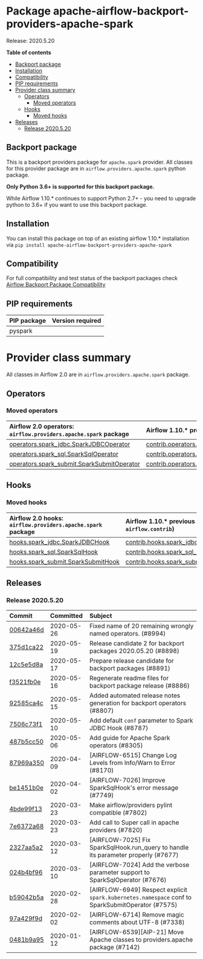 <!--
 Licensed to the Apache Software Foundation (ASF) under one
 or more contributor license agreements.  See the NOTICE file
 distributed with this work for additional information
 regarding copyright ownership.  The ASF licenses this file
 to you under the Apache License, Version 2.0 (the
 "License"); you may not use this file except in compliance
 with the License.  You may obtain a copy of the License at

   http://www.apache.org/licenses/LICENSE-2.0

 Unless required by applicable law or agreed to in writing,
 software distributed under the License is distributed on an
 "AS IS" BASIS, WITHOUT WARRANTIES OR CONDITIONS OF ANY
 KIND, either express or implied.  See the License for the
 specific language governing permissions and limitations
 under the License.
 -->


# Package apache-airflow-backport-providers-apache-spark

Release: 2020.5.20

**Table of contents**

- [Backport package](#backport-package)
- [Installation](#installation)
- [Compatibility](#compatibility)
- [PIP requirements](#pip-requirements)
- [Provider class summary](#provider-class-summary)
    - [Operators](#operators)
        - [Moved operators](#moved-operators)
    - [Hooks](#hooks)
        - [Moved hooks](#moved-hooks)
- [Releases](#releases)
    - [Release 2020.5.20](#release-2020520)

## Backport package

This is a backport providers package for `apache.spark` provider. All classes for this provider package
are in `airflow.providers.apache.spark` python package.

**Only Python 3.6+ is supported for this backport package.**

While Airflow 1.10.* continues to support Python 2.7+ - you need to upgrade python to 3.6+ if you
want to use this backport package.



## Installation

You can install this package on top of an existing airflow 1.10.* installation via
`pip install apache-airflow-backport-providers-apache-spark`

## Compatibility

For full compatibility and test status of the backport packages check
[Airflow Backport Package Compatibility](https://cwiki.apache.org/confluence/display/AIRFLOW/Backported+providers+packages+for+Airflow+1.10.*+series)

## PIP requirements

| PIP package   | Version required   |
|:--------------|:-------------------|
| pyspark       |                    |

# Provider class summary

All classes in Airflow 2.0 are in `airflow.providers.apache.spark` package.


## Operators




### Moved operators

| Airflow 2.0 operators: `airflow.providers.apache.spark` package                                                                                      | Airflow 1.10.* previous location (usually `airflow.contrib`)                                                                                                          |
|:-----------------------------------------------------------------------------------------------------------------------------------------------------|:----------------------------------------------------------------------------------------------------------------------------------------------------------------------|
| [operators.spark_jdbc.SparkJDBCOperator](https://github.com/apache/airflow/blob/master/airflow/providers/apache/spark/operators/spark_jdbc.py)       | [contrib.operators.spark_jdbc_operator.SparkJDBCOperator](https://github.com/apache/airflow/blob/v1-10-stable/airflow/contrib/operators/spark_jdbc_operator.py)       |
| [operators.spark_sql.SparkSqlOperator](https://github.com/apache/airflow/blob/master/airflow/providers/apache/spark/operators/spark_sql.py)          | [contrib.operators.spark_sql_operator.SparkSqlOperator](https://github.com/apache/airflow/blob/v1-10-stable/airflow/contrib/operators/spark_sql_operator.py)          |
| [operators.spark_submit.SparkSubmitOperator](https://github.com/apache/airflow/blob/master/airflow/providers/apache/spark/operators/spark_submit.py) | [contrib.operators.spark_submit_operator.SparkSubmitOperator](https://github.com/apache/airflow/blob/v1-10-stable/airflow/contrib/operators/spark_submit_operator.py) |





## Hooks



### Moved hooks

| Airflow 2.0 hooks: `airflow.providers.apache.spark` package                                                                              | Airflow 1.10.* previous location (usually `airflow.contrib`)                                                                                      |
|:-----------------------------------------------------------------------------------------------------------------------------------------|:--------------------------------------------------------------------------------------------------------------------------------------------------|
| [hooks.spark_jdbc.SparkJDBCHook](https://github.com/apache/airflow/blob/master/airflow/providers/apache/spark/hooks/spark_jdbc.py)       | [contrib.hooks.spark_jdbc_hook.SparkJDBCHook](https://github.com/apache/airflow/blob/v1-10-stable/airflow/contrib/hooks/spark_jdbc_hook.py)       |
| [hooks.spark_sql.SparkSqlHook](https://github.com/apache/airflow/blob/master/airflow/providers/apache/spark/hooks/spark_sql.py)          | [contrib.hooks.spark_sql_hook.SparkSqlHook](https://github.com/apache/airflow/blob/v1-10-stable/airflow/contrib/hooks/spark_sql_hook.py)          |
| [hooks.spark_submit.SparkSubmitHook](https://github.com/apache/airflow/blob/master/airflow/providers/apache/spark/hooks/spark_submit.py) | [contrib.hooks.spark_submit_hook.SparkSubmitHook](https://github.com/apache/airflow/blob/v1-10-stable/airflow/contrib/hooks/spark_submit_hook.py) |






## Releases

### Release 2020.5.20

| Commit                                                                                         | Committed   | Subject                                                                                          |
|:-----------------------------------------------------------------------------------------------|:------------|:-------------------------------------------------------------------------------------------------|
| [00642a46d](https://github.com/apache/airflow/commit/00642a46d019870c4decb3d0e47c01d6a25cb88c) | 2020-05-26  | Fixed name of 20 remaining wrongly named operators. (#8994)                                      |
| [375d1ca22](https://github.com/apache/airflow/commit/375d1ca229464617780623c61c6e8a1bf570c87f) | 2020-05-19  | Release candidate 2 for backport packages 2020.05.20 (#8898)                                     |
| [12c5e5d8a](https://github.com/apache/airflow/commit/12c5e5d8ae25fa633efe63ccf4db389e2b796d79) | 2020-05-17  | Prepare release candidate for backport packages (#8891)                                          |
| [f3521fb0e](https://github.com/apache/airflow/commit/f3521fb0e36733d8bd356123e56a453fd37a6dca) | 2020-05-16  | Regenerate readme files for backport package release (#8886)                                     |
| [92585ca4c](https://github.com/apache/airflow/commit/92585ca4cb375ac879f4ab331b3a063106eb7b92) | 2020-05-15  | Added automated release notes generation for backport operators (#8807)                          |
| [7506c73f1](https://github.com/apache/airflow/commit/7506c73f1721151e9c50ef8bdb70d2136a16190b) | 2020-05-10  | Add default `conf` parameter to Spark JDBC Hook (#8787)                                          |
| [487b5cc50](https://github.com/apache/airflow/commit/487b5cc50c5b28a045cb12a1527a5453b0a6a7af) | 2020-05-06  | Add guide for Apache Spark operators (#8305)                                                     |
| [87969a350](https://github.com/apache/airflow/commit/87969a350ddd41e9e77776af6d780b31e363eaca) | 2020-04-09  | [AIRFLOW-6515] Change Log Levels from Info/Warn to Error (#8170)                                 |
| [be1451b0e](https://github.com/apache/airflow/commit/be1451b0e1b7e33f4621e24649f6a4fa87c34e01) | 2020-04-02  | [AIRFLOW-7026] Improve SparkSqlHook&#39;s error message (#7749)                                      |
| [4bde99f13](https://github.com/apache/airflow/commit/4bde99f1323d72f6c84c1548079d5e98fc0a2a9a) | 2020-03-23  | Make airflow/providers pylint compatible (#7802)                                                 |
| [7e6372a68](https://github.com/apache/airflow/commit/7e6372a681a2a543f4710b083219aeb53b074388) | 2020-03-23  | Add call to Super call in apache providers (#7820)                                               |
| [2327aa5a2](https://github.com/apache/airflow/commit/2327aa5a263f25beeaf4ba79670f10f001daf0bf) | 2020-03-12  | [AIRFLOW-7025] Fix SparkSqlHook.run_query to handle its parameter properly (#7677)               |
| [024b4bf96](https://github.com/apache/airflow/commit/024b4bf962bc30ecb70da9650e68b523a0dbcff8) | 2020-03-10  | [AIRFLOW-7024] Add the verbose parameter support to SparkSqlOperator (#7676)                     |
| [b59042b5a](https://github.com/apache/airflow/commit/b59042b5ab083c77ba08ba804df76b7c728815dc) | 2020-02-28  | [AIRFLOW-6949] Respect explicit `spark.kubernetes.namespace` conf to SparkSubmitOperator (#7575) |
| [97a429f9d](https://github.com/apache/airflow/commit/97a429f9d0cf740c5698060ad55f11e93cb57b55) | 2020-02-02  | [AIRFLOW-6714] Remove magic comments about UTF-8 (#7338)                                         |
| [0481b9a95](https://github.com/apache/airflow/commit/0481b9a95786a62de4776a735ae80e746583ef2b) | 2020-01-12  | [AIRFLOW-6539][AIP-21] Move Apache classes to providers.apache package (#7142)                   |
